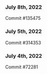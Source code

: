 ### July 8th, 2022

Commit #135475

### July 5th, 2022

Commit #314353


### July 4th, 2022

Commit #72281
